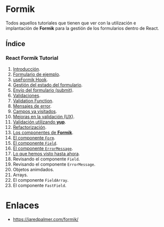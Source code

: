 # Formik

Todos aquellos tutoriales que tienen que ver con la utilización e implantación de **Formik** para la gestión de los formularios dentro de React.

## Índice

### React Formik Tutorial
1. [Introducción](https://github.com/DevJoseManuel/js-tutorials/blob/master/react/formik/01_Introduction.md).
2. [Formulario de ejemplo](https://github.com/DevJoseManuel/js-tutorials/blob/master/react/formik/02_Simple_Form.md).
3. [useFormik Hook](https://github.com/DevJoseManuel/js-tutorials/blob/master/react/formik/03_useFormik_hook.md).
4. [Gestión del estado del formulario](https://github.com/DevJoseManuel/js-tutorials/blob/master/react/formik/04_Managing_Form_State.md).
5. [Envío del formulario (submit)](https://github.com/DevJoseManuel/js-tutorials/blob/master/react/formik/05_Handling_Form_Submission.md).
6. [Validaciones](https://github.com/DevJoseManuel/js-tutorials/blob/master/react/formik/06_Form_Validation.md).
7. [Validation Function](https://github.com/DevJoseManuel/js-tutorials/blob/master/react/formik/07_Validation_Function.md).
8. [Mensajes de error](https://github.com/DevJoseManuel/js-tutorials/blob/master/react/formik/08_Displaying_Error_Messages.md).
9. [Campos ya visitados](https://github.com/DevJoseManuel/js-tutorials/blob/master/react/formik/09_Visited_Fields.md).
10. [Mejoras en la validación (UX)](https://github.com/DevJoseManuel/js-tutorials/blob/master/react/formik/10_Improving_Validation_UX.md).
11. [Validación utilizando **yup**](https://github.com/DevJoseManuel/js-tutorials/blob/master/react/formik/11_Schema_Validation_with_yup.md).
12. [Refactorización](https://github.com/DevJoseManuel/js-tutorials/blob/master/react/formik/12_Reducing_Boilerplate.md).
13. [Los componentes de **Formik**](https://github.com/DevJoseManuel/js-tutorials/blob/master/react/formik/13_Formik_Components.md).
14. [El componente `Form`](https://github.com/DevJoseManuel/js-tutorials/blob/master/react/formik/14_Form_Component.md).
15. [El componente `Field`](https://github.com/DevJoseManuel/js-tutorials/blob/master/react/formik/15_Field_Component.md).
16. [El componente `ErrorMessage`](https://github.com/DevJoseManuel/js-tutorials/blob/master/react/formik/16_ErrorMessage_Component.md).
17. [Lo que hemos visto hasta ahora](https://github.com/DevJoseManuel/js-tutorials/blob/master/react/formik/17_Journey_so_Far.md).
18. Revisando el componente `Field`.
19. Revisando el componente `ErrorMessage`.
20. Objetos animdados.
21. Arrays.
22. El componente `FieldArray`.
23. El componente `FastField`.

# Enlaces
* <https://jaredpalmer.com/formik/>

